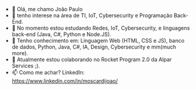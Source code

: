 - 👋 Olá, me chamo João Paulo
- 👀 tenho interese na área de TI, IoT, Cybersecurity e Programação Back-End.
- 🌱 No momento estou estudando Redes, IoT, Cybersecurity, e linguagens back-end (Java, C#, Python e Node.JS).
- 🧠 Tenho conhecimento em: Linguagem Web (HTML, CSS e JS), banco de dados, Python, Java, C#, IA, Design, Cybersecurity e mm(much more).
- 💞️ Atualmente estou colaborando no Rocket Program 2.0 da Alpar Services ;).
- 📫 Como me achar? LinkedIn: https://www.linkedin.com/in/moscardijoao/

<!---
J0ax771zz/J0ax771zz is a ✨ special ✨ repository because its `README.md` (this file) appears on your GitHub profile.
You can click the Preview link to take a look at your changes.
--->
